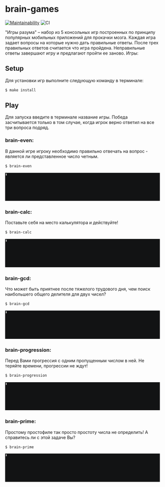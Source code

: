 # brain-games

[![Maintainability](https://api.codeclimate.com/v1/badges/1101d137428b02783a9d/maintainability)](https://codeclimate.com/github/pavelchausov/frontend-project-lvl1/maintainability)
![CI](https://github.com/pavelchausov/frontend-project-lvl1/workflows/CI/badge.svg)

"Игры разума" – набор из 5 консольных игр построенных по принципу популярных мобильных приложений для прокачки мозга. Каждая игра задает вопросы на которые нужно дать правильные ответы. После трех правильных ответов считается что игра пройдена. Неправильные ответы завершают игру и предлагают пройти ее заново. Игры:

## Setup
Для установки игр выполните следующую команду в терминале:
```sh
$ make install
```

## Play
Для запуска введите в терминале название игры. Победа засчитывается только в том случае, когда игрок верно ответил на все три вопроса подряд.

### brain-even:
В данной игре игроку необходимо правильно отвечать на вопрос - является ли представленное число четным.
```sh
$ brain-even
```
![example even gif](demo-gifs/even.gif)

### brain-calc:
Поставьте себя на место калькулятора и действуйте!
```sh
$ brain-calc
```
![example calc gif](demo-gifs/calc.gif)

### brain-gcd:
Что может быть приятнее после тяжелого трудового дня, чем поиск наибольшего общего делителя для двух чисел?
```sh
$ brain-gcd
```
![example gcd gif](demo-gifs/gcd.gif)

### brain-progression:
Перед Вами прогрессия с одним пропущенным числом в ней. Не теряйте времени, прогрессии не ждут!

```sh
$ brain-progression
```
![example progression gif](demo-gifs/progression.gif)

### brain-prime:
Простому простофиле так просто простоту числа не определить!
А справитесь ли с этой задаче Вы?
```sh
$ brain-prime
```
![example prime gif](demo-gifs/prime.gif)
